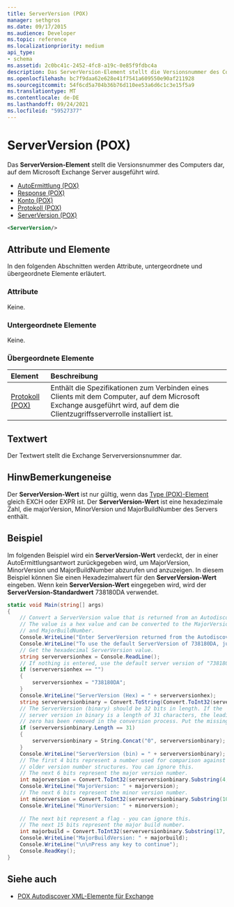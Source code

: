 ```yaml
---
title: ServerVersion (POX)
manager: sethgros
ms.date: 09/17/2015
ms.audience: Developer
ms.topic: reference
ms.localizationpriority: medium
api_type:
- schema
ms.assetid: 2c0bc41c-2452-4fc8-a19c-0e85f9fdbc4a
description: Das ServerVersion-Element stellt die Versionsnummer des Computers dar, auf dem Microsoft Exchange Server ausgeführt wird.
ms.openlocfilehash: bc7f9daa62e628e41f7541a609550e90af211928
ms.sourcegitcommit: 54f6cd5a704b36b76d110ee53a6d6c1c3e15f5a9
ms.translationtype: MT
ms.contentlocale: de-DE
ms.lasthandoff: 09/24/2021
ms.locfileid: "59527377"
---
```

# <a name="serverversion-pox"></a>ServerVersion (POX)

Das **ServerVersion-Element** stellt die Versionsnummer des Computers dar, auf dem Microsoft Exchange Server ausgeführt wird. 
  
- [AutoErmittlung (POX)](autodiscover-pox.md) 
- [Response (POX)](response-pox.md)
- [Konto (POX)](account-pox.md)
- [Protokoll (POX)](protocol-pox.md)
- [ServerVersion (POX)](serverversion-pox.md)
  
```xml
<ServerVersion/>
```

## <a name="attributes-and-elements"></a>Attribute und Elemente

In den folgenden Abschnitten werden Attribute, untergeordnete und übergeordnete Elemente erläutert.
  
### <a name="attributes"></a>Attribute

Keine.
  
### <a name="child-elements"></a>Untergeordnete Elemente

Keine.
  
### <a name="parent-elements"></a>Übergeordnete Elemente

|**Element**|**Beschreibung**|
|:-----|:-----|
|[Protokoll (POX)](protocol-pox.md) <br/> |Enthält die Spezifikationen zum Verbinden eines Clients mit dem Computer, auf dem Microsoft Exchange ausgeführt wird, auf dem die Clientzugriffsserverrolle installiert ist.  <br/> |
   
## <a name="text-value"></a>Textwert

Der Textwert stellt die Exchange Serverversionsnummer dar.
  
## <a name="remarks"></a>HinwBemerkungeneise

Der **ServerVersion-Wert** ist nur gültig, wenn das [Type (POX)-Element](type-pox.md) gleich EXCH oder EXPR ist. Der **ServerVersion-Wert** ist eine hexadezimale Zahl, die majorVersion, MinorVersion und MajorBuildNumber des Servers enthält. 
  
## <a name="example"></a>Beispiel

Im folgenden Beispiel wird ein **ServerVersion-Wert** verdeckt, der in einer AutoErmittlungsantwort zurückgegeben wird, um MajorVersion, MinorVersion und MajorBuildNumber abzurufen und anzuzeigen. In diesem Beispiel können Sie einen Hexadezimalwert für den **ServerVersion-Wert** eingeben. Wenn kein **ServerVersion-Wert** eingegeben wird, wird der **ServerVersion-Standardwert** 738180DA verwendet. 
  
```csharp
static void Main(string[] args)
{
    // Convert a ServerVersion value that is returned from an Autodiscover request.
    // The value is a hex value and can be converted to the MajorVersion, MinorVersion,
    // and MajorBuildNumber.
    Console.WriteLine("Enter ServerVersion returned from the Autodiscover (eg. 738180DA) and Enter.");
    Console.WriteLine("To use the default ServerVersion of 738180DA, just hit Enter.");
    // Get the hexadecimal ServerVersion value.
    string serverversionhex = Console.ReadLine();
    // If nothing is entered, use the default server version of "738180DA"
    if (serverversionhex == "")
    {
        serverversionhex = "738180DA";
    }
    Console.WriteLine("ServerVersion (Hex) = " + serverversionhex);
    string serverversionbinary = Convert.ToString(Convert.ToInt32(serverversionhex, 16), 2);
    // The ServerVersion (binary) should be 32 bits in length. If the 
    // server version in binary is a length of 31 characters, the leading
    // zero has been removed in the conversion process. Put the missing zero back.
    if (serverversionbinary.Length == 31)
    {
        serverversionbinary = String.Concat("0", serverversionbinary);
    }
    Console.WriteLine("ServerVersion (bin) = " + serverversionbinary);
    // The first 4 bits represent a number used for comparison against  
    // older version number structures. You can ignore this.
    // The next 6 bits represent the major version number.
    int majorversion = Convert.ToInt32(serverversionbinary.Substring(4, 6), 2);
    Console.WriteLine("MajorVersion: " + majorversion);
    // The next 6 bits represent the minor version number.
    int minorversion = Convert.ToInt32(serverversionbinary.Substring(10, 6), 2);
    Console.WriteLine("MinorVersion: " + minorversion);
    
    // The next bit represent a flag - you can ignore this.
    // The next 15 bits represent the major build number.
    int majorbuild = Convert.ToInt32(serverversionbinary.Substring(17, 15), 2);
    Console.WriteLine("MajorBuildVersion: " + majorbuild);
    Console.WriteLine("\n\nPress any key to continue");
    Console.ReadKey();
}
```

## <a name="see-also"></a>Siehe auch

- [POX Autodiscover XML-Elemente für Exchange](pox-autodiscover-xml-elements-for-exchange.md)

